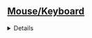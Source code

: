 ## <a href="https://github.com/Hidekithiago/Automacao/blob/master/README.md">Mouse/Keyboard</a> <br>
<details>
<details><summary><b>Move mouse and Click</b></summary>
  
####  NuGet
  > 
  
####  import
  >//This is a replacement for Cursor.Position in WinForms
><br>        [System.Runtime.InteropServices.DllImport("user32.dll")]
><br>        static extern bool SetCursorPos(int x, int y);
><br>
><br>        [System.Runtime.InteropServices.DllImport("user32.dll")]
><br>        public static extern void mouse_event(int dwFlags, int dx, int dy, int cButtons, int dwExtraInfo);
><br>
><br>        public const int MOUSEEVENTF_LEFTDOWN = 0x02;
><br>        public const int MOUSEEVENTF_LEFTUP = 0x04; 
  
####  Code  
  > public static void LeftMouseClick(int xpos, int ypos)
  ><br>      {
  ><br>            SetCursorPos(xpos, ypos);
  ><br>            mouse_event(MOUSEEVENTF_LEFTDOWN, xpos, ypos, 0, 0);
  ><br>            mouse_event(MOUSEEVENTF_LEFTUP, xpos, ypos, 0, 0);
  ><br>        }
  
</details>

<details><summary><b>SendKeys</b></summary>
  
####  NuGet
  > 
  
####  import
  >using System.Windows.Forms;
  
####  Code  
  > SendKeys.SendWait("carvalho_leandro1@hotmail.com");
  
</details>

</details>
